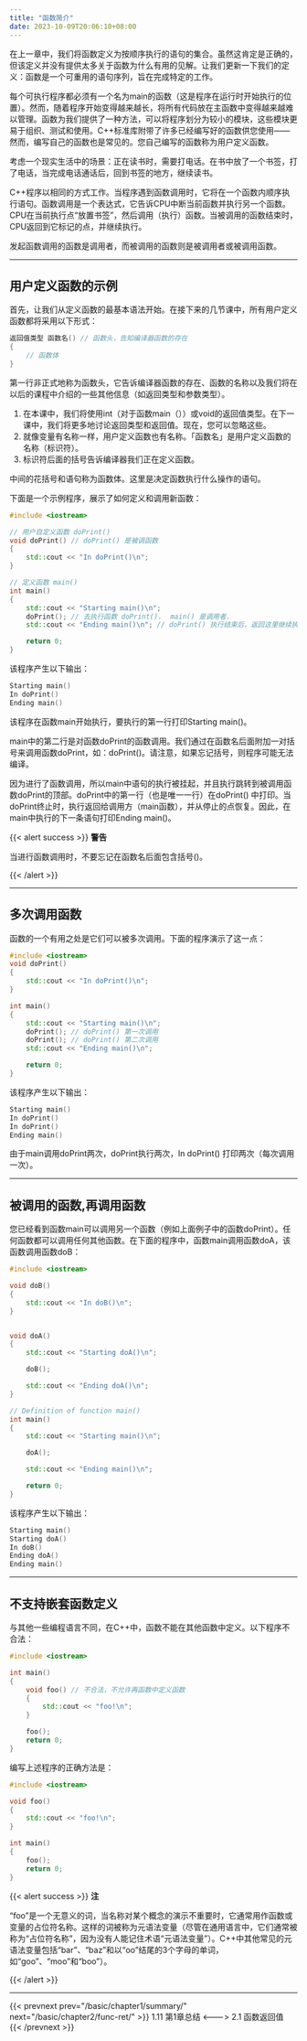 ```yaml
---
title: "函数简介"
date: 2023-10-09T20:06:10+08:00
---
```


在上一章中，我们将函数定义为按顺序执行的语句的集合。虽然这肯定是正确的，但该定义并没有提供太多关于函数为什么有用的见解。让我们更新一下我们的定义：函数是一个可重用的语句序列，旨在完成特定的工作。

每个可执行程序都必须有一个名为main的函数（这是程序在运行时开始执行的位置）。然而，随着程序开始变得越来越长，将所有代码放在主函数中变得越来越难以管理。函数为我们提供了一种方法，可以将程序划分为较小的模块，这些模块更易于组织、测试和使用。C++标准库附带了许多已经编写好的函数供您使用——然而，编写自己的函数也是常见的。您自己编写的函数称为用户定义函数。

考虑一个现实生活中的场景：正在读书时，需要打电话。在书中放了一个书签，打了电话，当完成电话通话后，回到书签的地方，继续读书。

C++程序以相同的方式工作。当程序遇到函数调用时，它将在一个函数内顺序执行语句。函数调用是一个表达式，它告诉CPU中断当前函数并执行另一个函数。CPU在当前执行点“放置书签”，然后调用（执行）函数。当被调用的函数结束时，CPU返回到它标记的点，并继续执行。

发起函数调用的函数是调用者，而被调用的函数则是被调用者或被调用函数。

***
## 用户定义函数的示例

首先，让我们从定义函数的最基本语法开始。在接下来的几节课中，所有用户定义函数都将采用以下形式：

```C++
返回值类型 函数名() // 函数头，告知编译器函数的存在
{
    // 函数体
}
```

第一行非正式地称为函数头，它告诉编译器函数的存在、函数的名称以及我们将在以后的课程中介绍的一些其他信息（如返回类型和参数类型）。

1. 在本课中，我们将使用int（对于函数main（））或void的返回值类型。在下一课中，我们将更多地讨论返回类型和返回值。现在，您可以忽略这些。
2. 就像变量有名称一样，用户定义函数也有名称。「函数名」是用户定义函数的名称（标识符）。
3. 标识符后面的括号告诉编译器我们正在定义函数。

中间的花括号和语句称为函数体。这里是决定函数执行什么操作的语句。

下面是一个示例程序，展示了如何定义和调用新函数：

```C++
#include <iostream>

// 用户自定义函数 doPrint()
void doPrint() // doPrint() 是被调函数
{
    std::cout << "In doPrint()\n";
}

// 定义函数 main()
int main()
{
    std::cout << "Starting main()\n";
    doPrint(); // 去执行函数 doPrint().  main() 是调用者.
    std::cout << "Ending main()\n"; // doPrint() 执行结束后，返回这里继续执行

    return 0;
}
```

该程序产生以下输出：
```C++
Starting main()
In doPrint()
Ending main()
```

该程序在函数main开始执行，要执行的第一行打印Starting main()。

main中的第二行是对函数doPrint的函数调用。我们通过在函数名后面附加一对括号来调用函数doPrint，如：doPrint()。请注意，如果忘记括号，则程序可能无法编译。

因为进行了函数调用，所以main中语句的执行被挂起，并且执行跳转到被调用函数doPrint的顶部。doPrint中的第一行（也是唯一一行）在doPrint() 中打印。当doPrint终止时，执行返回给调用方（main函数），并从停止的点恢复。因此，在main中执行的下一条语句打印Ending main()。

{{< alert success >}}
**警告**

当进行函数调用时，不要忘记在函数名后面包含括号()。

{{< /alert >}}

***
## 多次调用函数

函数的一个有用之处是它们可以被多次调用。下面的程序演示了这一点：

```C++
#include <iostream>
void doPrint()
{
    std::cout << "In doPrint()\n";
}

int main()
{
    std::cout << "Starting main()\n";
    doPrint(); // doPrint() 第一次调用
    doPrint(); // doPrint() 第二次调用
    std::cout << "Ending main()\n";

    return 0;
}
```

该程序产生以下输出：
```C++
Starting main()
In doPrint()
In doPrint()
Ending main()
```

由于main调用doPrint两次，doPrint执行两次，In doPrint() 打印两次（每次调用一次）。

***
## 被调用的函数,再调用函数

您已经看到函数main可以调用另一个函数（例如上面例子中的函数doPrint）。任何函数都可以调用任何其他函数。在下面的程序中，函数main调用函数doA，该函数调用函数doB：

```C++
#include <iostream>

void doB()
{
    std::cout << "In doB()\n";
}


void doA()
{
    std::cout << "Starting doA()\n";

    doB();

    std::cout << "Ending doA()\n";
}

// Definition of function main()
int main()
{
    std::cout << "Starting main()\n";

    doA();

    std::cout << "Ending main()\n";

    return 0;
}
```

该程序产生以下输出：
```C++
Starting main()
Starting doA()
In doB()
Ending doA()
Ending main()
```


***
## 不支持嵌套函数定义

与其他一些编程语言不同，在C++中，函数不能在其他函数中定义。以下程序不合法：

```C++
#include <iostream>

int main()
{
    void foo() // 不合法，不允许再函数中定义函数
    {
        std::cout << "foo!\n";
    }

    foo();
    return 0;
}
```

编写上述程序的正确方法是：

```C++
#include <iostream>

void foo()
{
    std::cout << "foo!\n";
}

int main()
{
    foo();
    return 0;
}
```

{{< alert success >}}
**注**

“foo”是一个无意义的词，当名称对某个概念的演示不重要时，它通常用作函数或变量的占位符名称。这样的词被称为元语法变量（尽管在通用语言中，它们通常被称为“占位符名称”，因为没有人能记住术语“元语法变量”）。C++中其他常见的元语法变量包括“bar”、“baz”和以“oo”结尾的3个字母的单词，如“goo”、“moo”和“boo”）。

{{< /alert >}}

***

{{< prevnext prev="/basic/chapter1/summary/" next="/basic/chapter2/func-ret/" >}}
1.11 第1章总结
<--->
2.1 函数返回值
{{< /prevnext >}}
